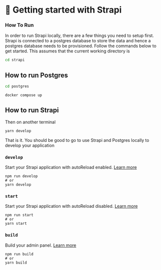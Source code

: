 # 🚀 Getting started with Strapi

### How To Run
In order to run Strapi locally, there are a few things you need to setup first. Strapi is connected to a postgres database to store the data and hence a postgres database needs to be provisioned. Follow the commands below to get started. This assumes that the current working directory is 

```bash
cd strapi
```
## How to run Postgres

```bash
cd postgres
```
```bash
docker compose up
```

## How to run Strapi

Then on another terminal
```bash
yarn develop
```

That is it. You should be good to go to use Strapi and Postgres locally to develop your application

### `develop`

Start your Strapi application with autoReload enabled. [Learn more](https://docs.strapi.io/dev-docs/cli#strapi-develop)

```
npm run develop
# or
yarn develop
```

### `start`

Start your Strapi application with autoReload disabled. [Learn more](https://docs.strapi.io/dev-docs/cli#strapi-start)

```
npm run start
# or
yarn start
```

### `build`

Build your admin panel. [Learn more](https://docs.strapi.io/dev-docs/cli#strapi-build)

```
npm run build
# or
yarn build
```
